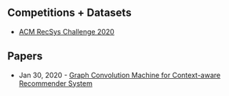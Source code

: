 ## Competitions + Datasets
- [ACM RecSys Challenge 2020](http://www.recsyschallenge.com/2020/?utm_source=share&utm_medium=ios_app&utm_name=iossmf#dates)

## Papers
- Jan 30, 2020 - [Graph Convolution Machine for Context-aware Recommender System](https://arxiv.org/abs/2001.11402)